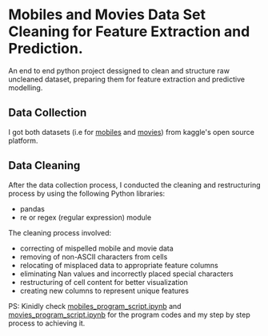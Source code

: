 # Mobiles and Movies Data Set Cleaning for Feature Extraction and Prediction.
An end to end python project dessigned to clean and structure raw uncleaned dataset, preparing them for feature extraction and predictive modelling.
## Data Collection
I got both datasets (i.e for [mobiles](https://www.kaggle.com/datasets/santoshgupta01/uncleaned-mobile-dataset) and [movies](https://www.kaggle.com/datasets/bharatnatrayn/movies-dataset-for-feature-extracion-prediction)) from kaggle's open source platform.
## Data Cleaning 
After the data collection process, I conducted the cleaning and restructuring process by using the following Python libraries:
- pandas
- re or regex (regular expression) module

The cleaning process involved:

- correcting of mispelled mobile and movie data
- removing of non-ASCII characters from cells
- relocating of misplaced data to appropriate feature columns
- eliminating Nan values and incorrectly placed special characters
- restructuring of cell content for better visualization
- creating new columns to represent unique features

PS: Kinidly check [mobiles_program_script.ipynb](https://github.com/Rizama03/Data-Cleaning/blob/main/mobiles_program_script.ipynb) and [movies_program_script.ipynb](https://github.com/Rizama03/Data-Cleaning/blob/main/movies_program_script.ipynb) for the program codes and my step by step process to achieving it.
